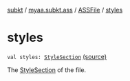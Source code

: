 [subkt](../../index.md) / [myaa.subkt.ass](../index.md) / [ASSFile](index.md) / [styles](./styles.md)

# styles

`val styles: `[`StyleSection`](../-style-section/index.md) [(source)](https://github.com/Myaamori/SubKt/blob/0.1.9/src/main/kotlin/myaa/subkt/ass/parser.kt#L120)

The [StyleSection](../-style-section/index.md) of the file.


